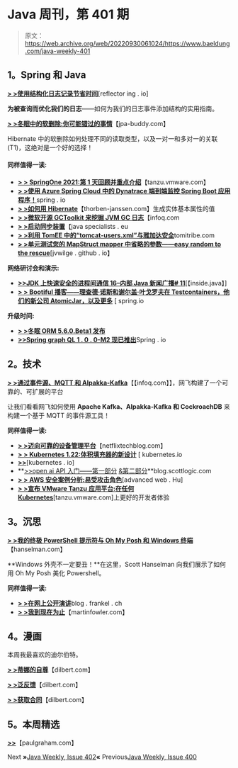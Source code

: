 # Java 周刊，第 401 期

> 原文：<https://web.archive.org/web/20220930061024/https://www.baeldung.com/java-weekly-401>

## 1。Spring 和 Java

[**> >使用结构化日志记录节省时间**](https://web.archive.org/web/20220628123317/https://reflectoring.io/structured-logging/)[reflector ing . io]

**为被查询而优化我们的日志**——如何为我们的日志事件添加结构的实用指南。

[**> >冬眠中的软删除:你可能错过的事情**](https://web.archive.org/web/20220628123317/https://www.jpa-buddy.com/blog/soft-deletion-in-hibernate-things-you-may-miss/)【jpa-buddy.com】

Hibernate 中的软删除如何处理不同的读取类型，以及一对一和多对一的关联(T1)，这绝对是一个好的选择！

#### 同样值得一读:

*   [**> > SpringOne 2021:第 1 天回顾并重点介绍**](https://web.archive.org/web/20220628123317/https://tanzu.vmware.com/content/blog/springone-2021-day-1-recap-and-highlights)【tanzu.vmware.com】
*   [**> >使用 Azure Spring Cloud 中的 Dynatrace 端到端监控 Spring Boot 应用程序！**](https://web.archive.org/web/20220628123317/https://spring.io/blog/2021/09/01/monitor-spring-boot-applications-end-to-end-using-dynatrace-in-azure-spring-cloud)spring . io
*   [**> >如何用 Hibernate**](https://web.archive.org/web/20220628123317/https://thorben-janssen.com/hibernate-generator-type/)【thorben-janssen.com】生成实体基本属性的值
*   [**> >微软开源 GCToolkit 来挖掘 JVM GC 日志**](https://web.archive.org/web/20220628123317/https://www.infoq.com/news/2021/09/msft-opensourced-gctoolkit/)【infoq.com
*   [**> >启动同步装置**](https://web.archive.org/web/20220628123317/https://www.javaspecialists.eu/archive/Issue292-StartingGun-Synchronizer.html)【java specialists . eu
*   [**> >利用 TomEE 中的“tomcat-users.xml”与雅加达安全**](https://web.archive.org/web/20220628123317/https://www.tomitribe.com/blog/using-tomcats-tomcat-users-xml-with-jakarta-security-in-tomee/)tomitribe.com
*   [**> >单元测试您的 MapStruct mapper 中省略的参数——easy random to the rescue**](https://web.archive.org/web/20220628123317/https://jvwilge.github.io/en/2021/08/31/mapstruct-easyrandom.html)[jvwilge . github . io】

**网络研讨会和演示:**

*   [**>>JDK 上快速安全的进程间通信 16–内部 Java 新闻广播# 11**](https://web.archive.org/web/20220628123317/https://inside.java/2021/08/26/insidejava-newscast-011/)[【inside.java】]
*   [**> > Bootiful 播客——理查德·诺斯和谢尔盖·叶戈罗夫在 Testcontainers，他们的新公司 AtomicJar，以及更多**](https://web.archive.org/web/20220628123317/https://spring.io/blog/2021/08/26/bootiful-podcast-richard-north-and-sergei-egorov-on-testcontainers-their-new-company-atomicjar-and-more) [ spring.io

**升级时间:**

*   [**> >冬眠 ORM 5.6.0.Beta1 发布**](https://web.archive.org/web/20220628123317/https://in.relation.to/2021/08/27/hibernate-orm-560-beta1-release/)
*   [**>>Spring graph QL 1 . 0 . 0-M2 现已推出**](https://web.archive.org/web/20220628123317/https://spring.io/blog/2021/09/01/spring-graphql-1-0-0-m2-available-now)Spring . io

## 2。技术

[**> >通过事件源、MQTT 和 Alpakka-Kafka**](https://web.archive.org/web/20220628123317/https://www.infoq.com/news/2021/08/netflix-device-management/)【【infoq.com】】，网飞构建了一个可靠的、可扩展的平台

让我们看看网飞如何使用 **Apache Kafka、Alpakka-Kafka 和 CockroachDB** 来构建一个基于 MQTT 的事件源工具！

**同样值得一读:**

*   [**> >迈向可靠的设备管理平台**](https://web.archive.org/web/20220628123317/https://netflixtechblog.com/towards-a-reliable-device-management-platform-4f86230ca623)【netflixtechblog.com】
*   [**> > Kubernetes 1.22:体积填充器的新设计**](https://web.archive.org/web/20220628123317/https://kubernetes.io/blog/2021/08/30/volume-populators-redesigned/) [ kubernetes.io
*   [**>>**](https://web.archive.org/web/20220628123317/https://kubernetes.io/blog/2021/08/27/minreadyseconds-statefulsets/)[kubernetes . io]
*   **[>>open ai API 入门——第一部分](https://web.archive.org/web/20220628123317/https://blog.scottlogic.com/2021/08/31/a-primer-on-the-openai-api-1.html) [&第二部分](https://web.archive.org/web/20220628123317/https://blog.scottlogic.com/2021/09/01/a-primer-on-the-openai-api-2.html)**blog.scottlogic.com
*   [**> > AWS 安全案例分析:易受攻击角色**](https://web.archive.org/web/20220628123317/https://advancedweb.hu/aws-security-case-study-vulnerable-roles/)[advanced web . Hu]
*   [**> >宣布 VMware Tanzu 应用平台:在任何 Kubernetes**](https://web.archive.org/web/20220628123317/https://tanzu.vmware.com/content/blog/announcing-vmware-tanzu-application-platform)[tanzu.vmware.com]上更好的开发者体验

## 3。沉思

[**> >我的终极 PowerShell 提示符与 Oh My Posh 和 Windows 终端**](https://web.archive.org/web/20220628123317/https://www.hanselman.com/blog/my-ultimate-powershell-prompt-with-oh-my-posh-and-the-windows-terminal)【hanselman.com】

**Windows 外壳不一定要丑！**在这里，Scott Hanselman 向我们展示了如何用 Oh My Posh 美化 Powershell。

**同样值得一读:**

*   [**> >在网上公开演讲**](https://web.archive.org/web/20220628123317/https://blog.frankel.ch/online-public-speaking/)blog . frankel . ch
*   [**> >我到现在为止**](https://web.archive.org/web/20220628123317/https://martinfowler.com/articles/202107-what-doing-now.html)【martinfowler.com】

## 4。漫画

本周我最喜欢的迪尔伯特。

[**> >蒂娜的自尊**](https://web.archive.org/web/20220628123317/https://dilbert.com/strip/2021-09-02)【dilbert.com】

[**> >泛反馈**](https://web.archive.org/web/20220628123317/https://dilbert.com/strip/2021-09-01)【dilbert.com】

[**> >获取合同**](https://web.archive.org/web/20220628123317/https://dilbert.com/strip/2021-08-29)【dilbert.com】

## 5。本周精选

**[>>](https://web.archive.org/web/20220628123317/http://www.paulgraham.com/re.html)**【paulgraham.com】

Next **»**[Java Weekly, Issue 402](/web/20220628123317/https://www.baeldung.com/java-weekly-402)**«** Previous[Java Weekly, Issue 400](/web/20220628123317/https://www.baeldung.com/java-weekly-400)